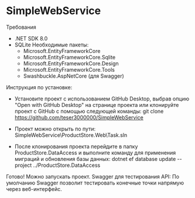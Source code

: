 # SimpleWebService
 
Требования
   - .NET SDK 8.0
   - SQLite
    Необходимые пакеты:
       - Microsoft.EntityFrameworkCore
       - Microsoft.EntityFrameworkCore.Sqlite
       - Microsoft.EntityFrameworkCore.Design
       - Microsoft.EntityFrameworkCore.Tools
       - Swashbuckle.AspNetCore (для Swagger)
    
Инструкция по установке: 
- Установите проект с использованием GitHub Desktop, выбрав опцию "Open with GitHub Desktop" на странице проекта или
  клонируйте проект с GitHub с помощью следующей команды:
   git clone https://github.com/teser3000000/SimpleWebService

- Проект можно открыть по пути: SimpleWebService\ProductStore.Web\Task.sln

- После клонирования проекта перейдите в папку ProductStore.DataAccess и выполните команду для применения миграций и обновления базы данных:
   dotnet ef database update --project ../ProductStore.DataAccess

 Готово! Можно запускать проект. 
 Swagger для тестирования API: 
               По умолчанию Swagger позволит тестировать конечные точки напрямую через веб-интерфейс.
